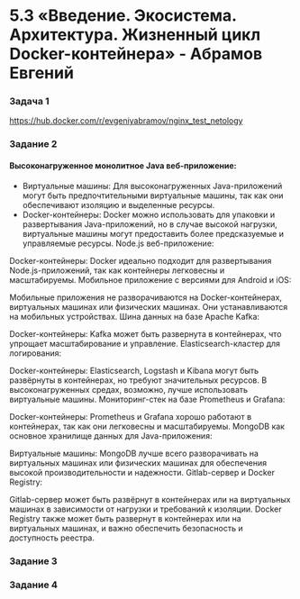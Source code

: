 # 5.3 «Введение. Экосистема. Архитектура. Жизненный цикл Docker-контейнера» - Абрамов Евгений

### Задача 1

<https://hub.docker.com/r/evgeniyabramov/nginx_test_netology>

### Задание 2

#### Высоконагруженное монолитное Java веб-приложение:

- Виртуальные машины: Для высоконагруженных Java-приложений могут быть предпочтительными виртуальные машины, так как они обеспечивают изоляцию и выделенные ресурсы.
- Docker-контейнеры: Docker можно использовать для упаковки и развертывания Java-приложений, но в случае высокой нагрузки, виртуальные машины могут предоставить более предсказуемые и управляемые ресурсы.
Node.js веб-приложение:

Docker-контейнеры: Docker идеально подходит для развертывания Node.js-приложений, так как контейнеры легковесны и масштабируемы.
Мобильное приложение с версиями для Android и iOS:

Мобильные приложения не разворачиваются на Docker-контейнерах, виртуальных машинах или физических машинах. Они устанавливаются на мобильных устройствах.
Шина данных на базе Apache Kafka:

Docker-контейнеры: Kafka может быть развернута в контейнерах, что упрощает масштабирование и управление.
Elasticsearch-кластер для логирования:

Docker-контейнеры: Elasticsearch, Logstash и Kibana могут быть развёрнуты в контейнерах, но требуют значительных ресурсов. В высоконагруженных средах, возможно, лучше использовать виртуальные машины.
Мониторинг-стек на базе Prometheus и Grafana:

Docker-контейнеры: Prometheus и Grafana хорошо работают в контейнерах, так как они легковесны и масштабируемы.
MongoDB как основное хранилище данных для Java-приложения:

Виртуальные машины: MongoDB лучше всего разворачивать на виртуальных машинах или физических машинах для обеспечения высокой производительности и надежности.
Gitlab-сервер и Docker Registry:

Gitlab-сервер может быть развёрнут в контейнерах или на виртуальных машинах в зависимости от нагрузки и требований к изоляции.
Docker Registry также может быть развернут в контейнерах или на виртуальных машинах, и важно обеспечить безопасность и доступность реестра.

### Задание 3




### Задание 4

